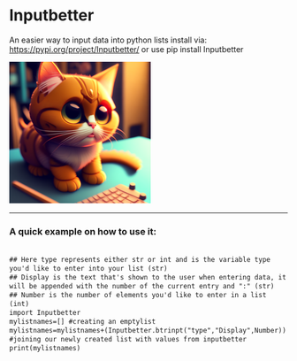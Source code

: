 # Inputbetter
An easier way to input data into python lists
install via: https://pypi.org/project/Inputbetter/
or use pip install Inputbetter

![logo](https://github.com/Sankie005/Betterinput/blob/3e1eabc95e6922444b7746da9b0946d869db781d/betterinputlogo.png)




***
### A quick example on how to use it: 
~~~ 
  
## Here type represents either str or int and is the variable type you'd like to enter into your list (str) 
## Display is the text that's shown to the user when entering data, it will be appended with the number of the current entry and ":" (str)
## Number is the number of elements you'd like to enter in a list (int)
import Inputbetter
mylistnames=[] #creating an emptylist 
mylistnames=mylistnames+(Inputbetter.btrinpt("type","Display",Number)) #joining our newly created list with values from inputbetter 
print(mylistnames)
~~~

